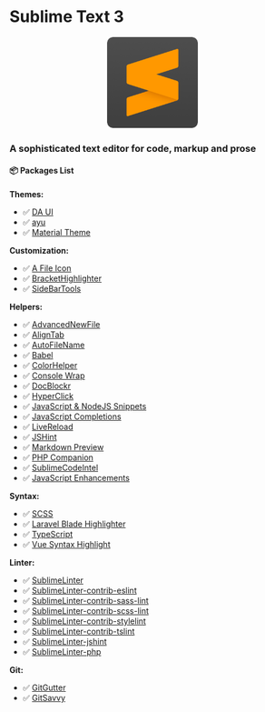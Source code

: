 # Sublime Text 3

<p align="center">
    <img width="160" src="../assets/sublime_text_3.png">
</p>

### A sophisticated text editor for code, markup and prose

#### 📦 Packages List

**Themes:**
- ✅ [DA UI](https://github.com/randy3k/AlignTab)
- ✅ [ayu](https://github.com/dempfi/ayu)
- ✅ [Material Theme](https://github.com/equinusocio/material-theme)

**Customization:**
- ✅ [A File Icon](https://github.com/ihodev/a-file-icon)
- ✅ [BracketHighlighter](https://github.com/BoundInCode/AutoFileName)
- ✅ [SideBarTools](https://github.com/braver/SideBarTools)

**Helpers:**
- ✅ [AdvancedNewFile](https://github.com/skuroda/Sublime-AdvancedNewFile)
- ✅ [AlignTab](https://github.com/randy3k/AlignTab)
- ✅ [AutoFileName](https://github.com/BoundInCode/AutoFileName)
- ✅ [Babel](https://github.com/babel/babel-sublime)
- ✅ [ColorHelper](https://github.com/facelessuser/ColorHelper)
- ✅ [Console Wrap](https://github.com/unknownuser88/consolewrap)
- ✅ [DocBlockr](https://github.com/spadgos/sublime-jsdocs)
- ✅ [HyperClick](https://github.com/aziz/SublimeHyperClick)
- ✅ [JavaScript & NodeJS Snippets](https://github.com/robdodson/sublime-snippets-js)
- ✅ [JavaScript Completions](https://github.com/pichillilorenzo/JavaScript-Completions)
- ✅ [LiveReload](https://github.com/alepez/LiveReload-sublimetext3)
- ✅ [JSHint](https://github.com/SublimeLinter/SublimeLinter-jshint)
- ✅ [Markdown Preview](https://github.com/revolunet/sublimetext-markdown-preview)
- ✅ [PHP Companion](https://github.com/erichard/SublimePHPCompanion)
- ✅ [SublimeCodeIntel](https://github.com/SublimeCodeIntel/SublimeCodeIntel)
- ✅ [JavaScript Enhancements](https://github.com/pichillilorenzo/JavaScriptEnhancements)

**Syntax:**
- ✅ [SCSS](https://github.com/MarioRicalde/SCSS.tmbundle)
- ✅ [Laravel Blade Highlighter](https://github.com/Medalink/laravel-blade)
- ✅ [TypeScript](https://github.com/Microsoft/TypeScript-Sublime-Plugin)
- ✅ [Vue Syntax Highlight](https://github.com/vuejs/vue-syntax-highlight)

**Linter:**
- ✅ [SublimeLinter](https://github.com/SublimeLinter/SublimeLinter)
- ✅ [SublimeLinter-contrib-eslint](https://github.com/roadhump/SublimeLinter-eslint)
- ✅ [SublimeLinter-contrib-sass-lint](https://github.com/skovhus/SublimeLinter-contrib-sass-lint)
- ✅ [SublimeLinter-contrib-scss-lint](https://github.com/attenzione/SublimeLinter-scss-lint)
- ✅ [SublimeLinter-contrib-stylelint](https://github.com/kungfusheep/SublimeLinter-contrib-stylelint)
- ✅ [SublimeLinter-contrib-tslint](https://github.com/lavrton/SublimeLinter-contrib-tslint)
- ✅ [SublimeLinter-jshint](https://github.com/SublimeLinter/SublimeLinter-jshint)
- ✅ [SublimeLinter-php](https://github.com/SublimeLinter/SublimeLinter-php)

**Git:**
- ✅ [GitGutter](https://github.com/jisaacks/GitGutter)
- ✅ [GitSavvy](https://github.com/divmain/GitSavvy)
